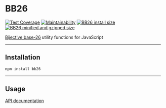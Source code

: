 # BB26

[![Test Coverage](https://api.codeclimate.com/v1/badges/c56701b3968f3de65188/test_coverage)](https://codeclimate.com/github/ptrkcsk/BB26/test_coverage) [![Maintainability](https://api.codeclimate.com/v1/badges/c56701b3968f3de65188/maintainability)](https://codeclimate.com/github/ptrkcsk/BB26/maintainability) [![BB26 install size](https://badgen.net/packagephobia/install/bb26)](https://packagephobia.now.sh/result?p=bb26) [![BB26 minified and gzipped size](https://badgen.net/bundlephobia/minzip/bb26)](https://bundlephobia.com/result?p=bb26)

[Bijective base-26](https://en.wikipedia.org/wiki/Bijective_numeration#The_bijective_base-26_system) utility functions for JavaScript

---

## Installation

```sh
npm install bb26
```

---

## Usage

[API documentation](https://bb26.js.org/)
